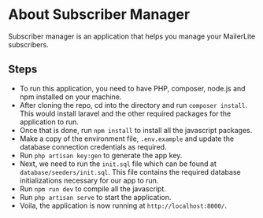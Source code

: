 # About Subscriber Manager

Subscriber manager is an application that helps you manage your MailerLite
subscribers.

## Steps

- To run this application, you need to have PHP, composer, node.js and npm
  installed
  on your machine.
- After cloning the repo, cd into the directory and run `composer install`. This
  would install laravel and the other required packages for the application to
  run.
- Once that is done, run `npm install` to install all the javascript packages.
- Make a copy of the environment file, `.env.example` and update the database
  connection
  credentials as required.
- Run `php artisan key:gen` to generate the app key.
- Next, we need to run the `init.sql` file which can be found
  at `database/seeders/init.sql`.
  This file contains the required database initializations necessary for our app
  to run.
- Run `npm run dev` to compile all the javascript.
- Run `php artisan serve` to start the application.
- Voila, the application is now running at `http://localhost:8000/`.

